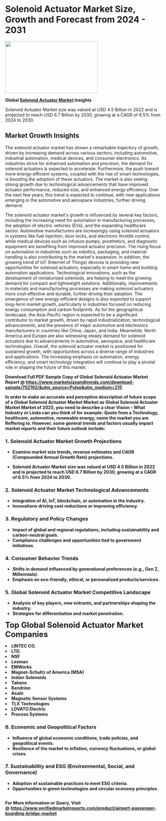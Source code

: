 <H1>Solenoid Actuator Market Size, Growth and Forecast from 2024 - 2031</H1><img class="aligncenter size-medium wp-image-584254" src="https://thirdeyenews.in/wp-content/uploads/2024/09/Global-Market-Research-300x168.jpeg" alt="" width="300" height="168" /><p><strong>Global&nbsp;<a href="https://www.marketsizeandtrends.com/download-sample/752192/&amp;utm_source=Pulse&amp;utm_medium=215">Solenoid Actuator Market</a> Insights</strong></p><p>Solenoid Actuator Market size was valued at USD 4.5 Billion in 2022 and is projected to reach USD 6.7 Billion by 2030, growing at a CAGR of 6.5% from 2024 to 2030.</p><p><h2>Market Growth Insights</h2> <p>The solenoid actuator market has shown a remarkable trajectory of growth, driven by increasing demand across various sectors, including automotive, industrial automation, medical devices, and consumer electronics. As industries strive for enhanced automation and precision, the demand for solenoid actuators is expected to accelerate. Furthermore, the push toward more energy-efficient systems, coupled with the rise of smart technologies, is boosting the adoption of these actuators. The market is also seeing strong growth due to technological advancements that have improved actuator performance, reduced size, and enhanced energy efficiency. Over the next few years, this trend is expected to continue, with new applications emerging in the automotive and aerospace industries, further driving demand.</p> <p><strong></strong></p> <p>The solenoid actuator market's growth is influenced by several key factors, including the increasing need for automation in manufacturing processes, the adoption of electric vehicles (EVs), and the expanding healthcare sector. Automotive manufacturers are increasingly using solenoid actuators in systems like fuel injection, door locks, and electronic throttle control, while medical devices such as infusion pumps, prosthetics, and diagnostic equipment are benefiting from improved actuator precision. The rising focus on automation in industries such as robotics, packaging, and material handling is also contributing to the market's expansion. In addition, the growing trend of IoT (Internet of Things) devices is providing new opportunities for solenoid actuators, especially in smart home and building automation applications. Technological innovations, such as the development of miniaturized solenoids, are helping to meet the growing demand for compact and lightweight solutions. Additionally, improvements in materials and manufacturing processes are making solenoid actuators more cost-effective and durable, further driving their adoption. The emergence of new energy-efficient designs is also expected to support long-term market growth, particularly in industries focused on reducing energy consumption and carbon footprints. As for the geographical landscape, the Asia-Pacific region is expected to be a significant contributor to market growth, driven by rapid industrialization, technological advancements, and the presence of major automotive and electronics manufacturers in countries like China, Japan, and India. Meanwhile, North America and Europe are also witnessing steady demand for solenoid actuators due to advancements in automotive, aerospace, and healthcare technologies. Overall, the solenoid actuator market is positioned for sustained growth, with opportunities across a diverse range of industries and applications. The increasing emphasis on automation, energy efficiency, and smart technology integration will continue to play a pivotal role in shaping the future of this market.</p> <p><strong></p><p><span class=""><strong>Download Full PDF Sample Copy of Global Solenoid Actuator Market Report</strong> @ <a href="https://www.marketsizeandtrends.com/download-sample/752192/&amp;utm_source=Pulse&amp;utm_medium=215" target="_blank">https://www.marketsizeandtrends.com/download-sample/752192/&amp;utm_source=Pulse&amp;utm_medium=215</a></span></p><p>In order to make an accurate and perceptive description of future scope of a Global&nbsp;Solenoid Actuator Market Market as Global&nbsp;Solenoid Actuator Market Market of 2025, you need to describe a clear Vision &ndash; What Industry or Linda can you think of for example: Quote from a Technology, healthcare, automotive, renewable energy, name the market you are Reffering to. However, some general trends and factors usually impact market reports and their future outlook include:</p><h3>1.&nbsp;<strong>Solenoid Actuator Market Growth Projections</strong></h3><ul><li>Examine market size trends, revenue estimates and CAGR (Compounded Annual Growth Rate) projections.</li><li><p>Solenoid Actuator Market size was valued at USD 4.5 Billion in 2022 and is projected to reach USD 6.7 Billion by 2030, growing at a CAGR of 6.5% from 2024 to 2030.</p></li></ul><h3>2.&nbsp;<strong>Solenoid Actuator Market Technological Advancements</strong></h3><ul><li>Integration of AI, IoT, blockchain, or automation in the industry.</li><li>Innovations driving cost reductions or improving efficiency.</li></ul><h3>3.&nbsp;<strong>Regulatory and Policy Changes</strong></h3><ul><li>Impact of global and regional regulations, including sustainability and carbon-neutral goals.</li><li>Compliance challenges and opportunities tied to government initiatives.</li></ul><h3>4.&nbsp;<strong>Consumer Behavior Trends</strong></h3><ul><li>Shifts in demand influenced by generational preferences (e.g., Gen Z, Millennials).</li><li>Emphasis on eco-friendly, ethical, or personalized products/services.</li></ul><h3>5.&nbsp;<strong>Global Solenoid Actuator Market Competitive Landscape</strong></h3><ul><li>Analysis of key players, new entrants, and partnerships shaping the industry.</li><li>Strategies for differentiation and market penetration.</li></ul><p data-pm-slice="1 1 []"><span style="color: inherit; font-family: inherit; font-size: 25px;">Top Global Solenoid Actuator Market Companies</span></p><div class="" data-test-id=""><p><li>LINTEC CO.</li><li> LTD.</li><li> NSF</li><li> Lesman</li><li> EMWorks</li><li> Magnet-Schultz of America (MSA)</li><li> Indian Solenoids</li><li> Takano</li><li> Kendrion</li><li> Asahi</li><li> Magnetic Sensor Systems</li><li> TLX Technologies</li><li> LOVATO Electric</li><li> Process Systems</li></p></div><h3>6.&nbsp;<strong>Economic and Geopolitical Factors</strong></h3><ul><li>Influence of global economic conditions, trade policies, and geopolitical events.</li><li>Resilience of the market to inflation, currency fluctuations, or global crises.</li></ul><h3>7.&nbsp;<strong>Sustainability and ESG (Environmental, Social, and Governance)</strong></h3><ul><li>Adoption of sustainable practices to meet ESG criteria.</li><li>Opportunities in green technologies and circular economy principles.</li></ul><h2><strong style="font-size: 14px;">For More Information or Query, Visit @&nbsp;</strong><a style="background-color: #ffffff; font-size: 14px;" href="https://www.marketsizeandtrends.com/report/solenoid-actuator-market/" target="_blank">https://www.verifiedmarketreports.com/product/airport-passenger-boarding-bridge-market</a></h2>
